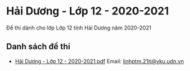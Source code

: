 # Hải Dương - Lớp 12 - 2020-2021

Đề thi dành cho lớp Lớp 12 tỉnh Hải Dương năm 2020-2021

## Danh sách đề thi

- [Hải Dương - Lớp 12 - 2020-2021.pdf](Hải%20Dương%20-%20Lớp%2012%20-%202020-2021.pdf)
Email: linhptm.21it@vku.udn.vn

